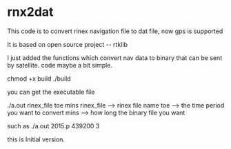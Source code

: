 # rnx2dat
This code is to convert rinex navigation file to dat file, now gps is supported 

It is based on open source project -- rtklib

I just added the functions which convert nav data to binary that can be sent by satellite.
code maybe a bit simple.

chmod +x build
./build

you can get the executable file

./a.out rinex_file toe mins
rinex_file --> rinex file name
toe --> the time period you want to convert
mins --> how long the binary file you want

such as 
./a.out 2015.p 439200 3

this is Initial version.

